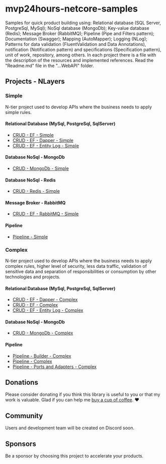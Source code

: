 # mvp24hours-netcore-samples
Samples for quick product building using: Relational database (SQL Server, PostgreSql, MySql); NoSql database (MongoDb); Key-value database (Redis); Message Broker (RabbitMQ); Pipeline (Pipe and Filters pattern); Documentation (Swagger); Mapping (AutoMapper); Logging (NLog); Patterns for data validation (FluentValidation and Data Annotations), notification (Notification pattern) and specifications (Specification pattern), unit of work, repository, among others.
In each project there is a file with the description of the resources and implemented references. Read the "Readme.md" file in the "...WebAPI" folder.

## Projects - NLayers
### Simple
N-tier project used to develop APIs where the business needs to apply simple rules.

#### Relational Database (MySql, PostgreSql, SqlServer)
- [CRUD - EF - Simple](https://github.com/kallebelins/mvp24hours-netcore-samples/tree/main/src/simple-crud-ef-customer-api/CustomerAPI.WebAPI)
- [CRUD - EF - Dapper - Simple](https://github.com/kallebelins/mvp24hours-netcore-samples/tree/main/src/simple-crud-ef-dapper-customer-api/CustomerAPI.WebAPI)
- [CRUD - EF - Entity Log - Simple](https://github.com/kallebelins/mvp24hours-netcore-samples/tree/main/src/simple-crud-ef-entitylog-customer-api/CustomerAPI.WebAPI)

#### Database NoSql - MongoDb
- [CRUD - MongoDb - Simple](https://github.com/kallebelins/mvp24hours-netcore-samples/tree/main/src/simple-crud-mongodb-customer-api/CustomerAPI.WebAPI)

#### Database NoSql - Redis
- [CRUD - Redis - Simple](https://github.com/kallebelins/mvp24hours-netcore-samples/tree/main/src/simple-crud-redis-customer-api/CustomerAPI.WebAPI)

#### Message Broker - RabbitMQ
- [CRUD - EF - RabbitMQ - Simple](https://github.com/kallebelins/mvp24hours-netcore-samples/tree/main/src/simple-rabbitmq-customer-api/CustomerAPI.WebAPI)

#### Pipeline
- [Pipeline - Simple](https://github.com/kallebelins/mvp24hours-netcore-samples/tree/main/src/simple-pipeline-customer-api/CustomerAPI.WebAPI)

### Complex
N-tier project used to develop APIs where the business needs to apply complex rules, higher level of security, less data traffic, validation of sensitive data and separation of responsibilities or consumption by other technologies and projects.

#### Relational Database (MySql, PostgreSql, SqlServer)
- [CRUD - EF - Dapper - Complex](https://github.com/kallebelins/mvp24hours-netcore-samples/tree/main/src/complex-crud-ef-dapper-customer-api/CustomerAPI.WebAPI)
- [CRUD - EF - Complex](https://github.com/kallebelins/mvp24hours-netcore-samples/tree/main/src/complex-crud-ef-customer-api/CustomerAPI.WebAPI)
- [CRUD - EF - Entity Log - Complex](https://github.com/kallebelins/mvp24hours-netcore-samples/tree/main/src/complex-crud-ef-entitylog-customer-api/CustomerAPI.WebAPI)

#### Database NoSql - MongoDb
- [CRUD - MongoDb - Complex](https://github.com/kallebelins/mvp24hours-netcore-samples/tree/main/src/complex-crud-mongodb-customer-api/CustomerAPI.WebAPI)

#### Pipeline
- [Pipeline - Builder - Complex](https://github.com/kallebelins/mvp24hours-netcore-samples/tree/main/src/complex-pipeline-builder-customer-api/CustomerAPI.WebAPI)
- [Pipeline - Complex](https://github.com/kallebelins/mvp24hours-netcore-samples/tree/main/src/complex-pipeline-customer-api/CustomerAPI.WebAPI)
- [Pipeline - Ports and Adapters - Complex](https://github.com/kallebelins/mvp24hours-netcore-samples/tree/main/src/complex-pipeline-ports-adapters-customer-api/CustomerAPI.WebAPI)

## Donations
Please consider donating if you think this library is useful to you or that my work is valuable. Glad if you can help me [buy a cup of coffee](https://www.paypal.com/donate/?hosted_button_id=EKA2L256GJVQC). :heart:

## Community
Users and development team will be created on Discord soon.

## Sponsors
Be a sponsor by choosing this project to accelerate your products.